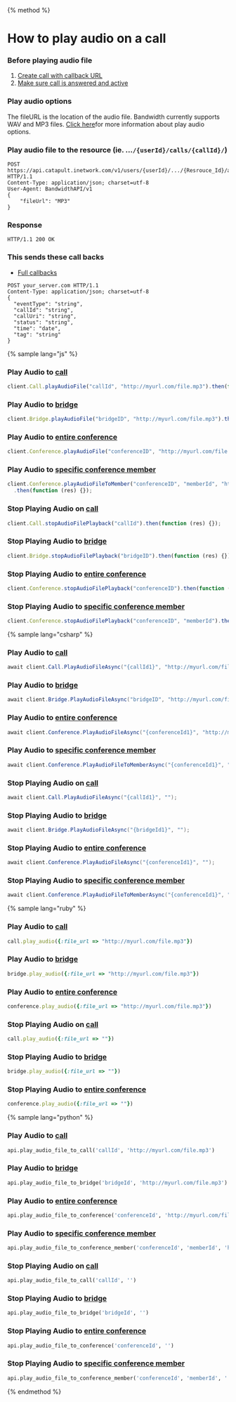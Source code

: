 {% method %}

# How to play audio on a call

### Before playing audio file
1. [Create call with callback URL](http://dev.bandwidth.com/howto/outboundCall.html)
2. [Make sure call is answered and active](http://dev.bandwidth.com/howto/sip.html)

### Play audio options
The fileURL is the location of the audio file. Bandwidth currently supports WAV and MP3 files. [Click here](http://dev.bandwidth.com/ap-docs/methods/calls/postCallsCallIdAudio.html)for more information about play audio options.

### Play audio file to the resource (ie. ...`/{userId}/calls/{callId}/`)

```http
POST https://api.catapult.inetwork.com/v1/users/{userId}/.../{Resrouce_Id}/audio HTTP/1.1
Content-Type: application/json; charset=utf-8
User-Agent: BandwidthAPI/v1
{
    "fileUrl": "MP3"
}
```

### Response

```http
HTTP/1.1 200 OK
```

### This sends these call backs

* [Full callbacks](http://dev.bandwidth.com/ap-docs/apiCallbacks/audio.html)

```http
POST your_server.com HTTP/1.1
Content-Type: application/json; charset=utf-8
{
  "eventType": "string",
  "callId": "string",
  "callUri": "string",
  "status": "string",
  "time": "date",
  "tag": "string"
}
```

{% sample lang="js" %}

### Play Audio to [call](http://dev.bandwidth.com/ap-docs/methods/calls/postCallsCallIdAudio.html)
```js
client.Call.playAudioFile("callId", "http://myurl.com/file.mp3").then(function (res) {});
```

### Play Audio to [bridge](http://dev.bandwidth.com/ap-docs/methods/bridges/postBridgesBridgeIdAudio.html)
```js
client.Bridge.playAudioFile("bridgeID", "http://myurl.com/file.mp3").then(function (res) {});
```

### Play Audio to [entire conference](http://dev.bandwidth.com/ap-docs/methods/conferences/postConferencesConferenceIdAudio.html)
```js
client.Conference.playAudioFile("conferenceID", "http://myurl.com/file.mp3").then(function (res) {});
```

### Play Audio to [specific conference member](http://dev.bandwidth.com/ap-docs/methods/conferences/postConferencesConferenceIdMembersMemberIdAudio.html)
```js
client.Conference.playAudioFileToMember("conferenceID", "memberId", "http://myurl.com/file.mp3")
  .then(function (res) {});
```

### Stop Playing Audio on [call](http://dev.bandwidth.com/ap-docs/methods/calls/postCallsCallIdAudio.html)
```js
client.Call.stopAudioFilePlayback("callId").then(function (res) {});
```

### Stop Playing Audio to [bridge](http://dev.bandwidth.com/ap-docs/methods/bridges/postBridgesBridgeIdAudio.html)
```js
client.Bridge.stopAudioFilePlayback("bridgeID").then(function (res) {});
```

### Stop Playing Audio to [entire conference](http://dev.bandwidth.com/ap-docs/methods/conferences/postConferencesConferenceIdAudio.html)
```js
client.Conference.stopAudioFilePlayback("conferenceID").then(function (res) {});
```

### Stop Playing Audio to [specific conference member](http://dev.bandwidth.com/ap-docs/methods/conferences/postConferencesConferenceIdMembersMemberIdAudio.html)
```js
client.Conference.stopAudioFilePlayback("conferenceID", "memberId").then(function (res) {});
```

{% sample lang="csharp" %}

### Play Audio to [call](http://dev.bandwidth.com/ap-docs/methods/calls/postCallsCallIdAudio.html)
```csharp
await client.Call.PlayAudioFileAsync("{callId1}", "http://myurl.com/file.mp3");
```

### Play Audio to [bridge](http://dev.bandwidth.com/ap-docs/methods/bridges/postBridgesBridgeIdAudio.html)
```csharp
await client.Bridge.PlayAudioFileAsync("bridgeID", "http://myurl.com/file.mp3");
```

### Play Audio to [entire conference](http://dev.bandwidth.com/ap-docs/methods/conferences/postConferencesConferenceIdAudio.html)
```csharp
await client.Conference.PlayAudioFileAsync("{conferenceId1}", "http://myurl.com/file.mp3");
```

### Play Audio to [specific conference member](http://dev.bandwidth.com/ap-docs/methods/conferences/postConferencesConferenceIdMembersMemberIdAudio.html)
```csharp
await client.Conference.PlayAudioFileToMemberAsync("{conferenceId1}", "{memberId1}", "http://myurl.com/file.mp3");
```

### Stop Playing Audio on [call](http://dev.bandwidth.com/ap-docs/methods/calls/postCallsCallIdAudio.html)
```csharp
await client.Call.PlayAudioFileAsync("{callId1}", "");
```

### Stop Playing Audio to [bridge](http://dev.bandwidth.com/ap-docs/methods/bridges/postBridgesBridgeIdAudio.html)
```csharp
await client.Bridge.PlayAudioFileAsync("{bridgeId1}", "");
```

### Stop Playing Audio to [entire conference](http://dev.bandwidth.com/ap-docs/methods/conferences/postConferencesConferenceIdAudio.html)
```csharp
await client.Conference.PlayAudioFileAsync("{conferenceId1}", "");
```

### Stop Playing Audio to [specific conference member](http://dev.bandwidth.com/ap-docs/methods/conferences/postConferencesConferenceIdMembersMemberIdAudio.html)
```csharp
await client.Conference.PlayAudioFileToMemberAsync("{conferenceId1}", "{memberId1}", "");
```

{% sample lang="ruby" %}

### Play Audio to [call](http://dev.bandwidth.com/ap-docs/methods/calls/postCallsCallIdAudio.html)
```ruby
call.play_audio({:file_url => "http://myurl.com/file.mp3"})
```

### Play Audio to [bridge](http://dev.bandwidth.com/ap-docs/methods/bridges/postBridgesBridgeIdAudio.html)
```ruby
bridge.play_audio({:file_url => "http://myurl.com/file.mp3"})
```

### Play Audio to [entire conference](http://dev.bandwidth.com/ap-docs/methods/conferences/postConferencesConferenceIdAudio.html)
```ruby
conference.play_audio({:file_url => "http://myurl.com/file.mp3"})
```

### Stop Playing Audio on [call](http://dev.bandwidth.com/ap-docs/methods/calls/postCallsCallIdAudio.html)
```ruby
call.play_audio({:file_url => ""})
```

### Stop Playing Audio to [bridge](http://dev.bandwidth.com/ap-docs/methods/bridges/postBridgesBridgeIdAudio.html)
```ruby
bridge.play_audio({:file_url => ""})
```

### Stop Playing Audio to [entire conference](http://dev.bandwidth.com/ap-docs/methods/conferences/postConferencesConferenceIdAudio.html)
```ruby
conference.play_audio({:file_url => ""})
```

{% sample lang="python" %}

### Play Audio to [call](http://dev.bandwidth.com/ap-docs/methods/calls/postCallsCallIdAudio.html)
```python
api.play_audio_file_to_call('callId', 'http://myurl.com/file.mp3')
```

### Play Audio to [bridge](http://dev.bandwidth.com/ap-docs/methods/bridges/postBridgesBridgeIdAudio.html)
```python
api.play_audio_file_to_bridge('bridgeId', 'http://myurl.com/file.mp3')
```

### Play Audio to [entire conference](http://dev.bandwidth.com/ap-docs/methods/conferences/postConferencesConferenceIdAudio.html)
```python
api.play_audio_file_to_conference('conferenceId', 'http://myurl.com/file.mp3')
```

### Play Audio to [specific conference member](http://dev.bandwidth.com/ap-docs/methods/conferences/postConferencesConferenceIdMembersMemberIdAudio.html)
```python
api.play_audio_file_to_conference_member('conferenceId', 'memberId', 'http://myurl.com/file.mp3')
```

### Stop Playing Audio on [call](http://dev.bandwidth.com/ap-docs/methods/calls/postCallsCallIdAudio.html)
```python
api.play_audio_file_to_call('callId', '')
```

### Stop Playing Audio to [bridge](http://dev.bandwidth.com/ap-docs/methods/bridges/postBridgesBridgeIdAudio.html)
```python
api.play_audio_file_to_bridge('bridgeId', '')
```

### Stop Playing Audio to [entire conference](http://dev.bandwidth.com/ap-docs/methods/conferences/postConferencesConferenceIdAudio.html)
```python
api.play_audio_file_to_conference('conferenceId', '')
```

### Stop Playing Audio to [specific conference member](http://dev.bandwidth.com/ap-docs/methods/conferences/postConferencesConferenceIdMembersMemberIdAudio.html)
```python
api.play_audio_file_to_conference_member('conferenceId', 'memberId', '')
```

{% endmethod %}





